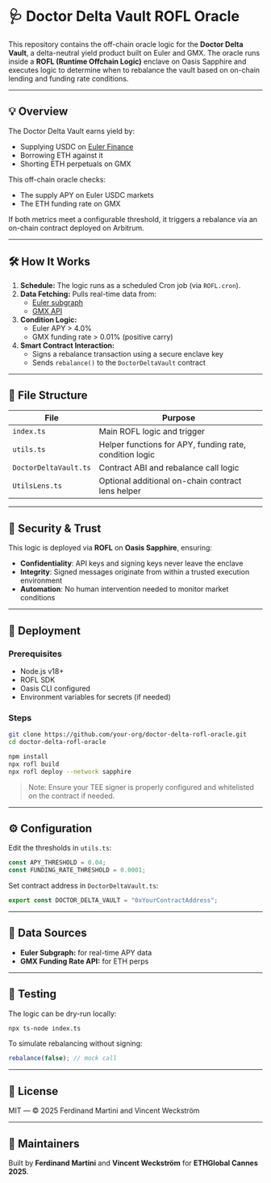 # 🩺 Doctor Delta Vault ROFL Oracle

This repository contains the off-chain oracle logic for the **Doctor Delta Vault**, a delta-neutral yield product built on Euler and GMX. The oracle runs inside a **ROFL (Runtime Offchain Logic)** enclave on Oasis Sapphire and executes logic to determine when to rebalance the vault based on on-chain lending and funding rate conditions.

---

## 💡 Overview

The Doctor Delta Vault earns yield by:
- Supplying USDC on [Euler Finance](https://www.euler.finance)
- Borrowing ETH against it
- Shorting ETH perpetuals on GMX

This off-chain oracle checks:
- The supply APY on Euler USDC markets
- The ETH funding rate on GMX

If both metrics meet a configurable threshold, it triggers a rebalance via an on-chain contract deployed on Arbitrum.

---

## 🛠 How It Works

1. **Schedule:** The logic runs as a scheduled Cron job (via `ROFL.cron`).
2. **Data Fetching:** Pulls real-time data from:
   - [Euler subgraph](https://thegraph.com/hosted-service/subgraph/euler-xyz/euler-mainnet)
   - [GMX API](https://gmxio.gitbook.io/gmx)
3. **Condition Logic:**
   - Euler APY > 4.0%
   - GMX funding rate > 0.01% (positive carry)
4. **Smart Contract Interaction:**
   - Signs a rebalance transaction using a secure enclave key
   - Sends `rebalance()` to the `DoctorDeltaVault` contract

---

## 🧾 File Structure

| File | Purpose |
|------|---------|
| `index.ts` | Main ROFL logic and trigger |
| `utils.ts` | Helper functions for APY, funding rate, condition logic |
| `DoctorDeltaVault.ts` | Contract ABI and rebalance call logic |
| `UtilsLens.ts` | Optional additional on-chain contract lens helper |

---

## 🔐 Security & Trust

This logic is deployed via **ROFL** on **Oasis Sapphire**, ensuring:
- **Confidentiality**: API keys and signing keys never leave the enclave
- **Integrity**: Signed messages originate from within a trusted execution environment
- **Automation**: No human intervention needed to monitor market conditions

---

## 🚀 Deployment

### Prerequisites
- Node.js v18+
- ROFL SDK
- Oasis CLI configured
- Environment variables for secrets (if needed)

### Steps

```bash
git clone https://github.com/your-org/doctor-delta-rofl-oracle.git
cd doctor-delta-rofl-oracle

npm install
npx rofl build
npx rofl deploy --network sapphire
```

> Note: Ensure your TEE signer is properly configured and whitelisted on the contract if needed.

---

## ⚙️ Configuration

Edit the thresholds in `utils.ts`:
```ts
const APY_THRESHOLD = 0.04;
const FUNDING_RATE_THRESHOLD = 0.0001;
```

Set contract address in `DoctorDeltaVault.ts`:
```ts
export const DOCTOR_DELTA_VAULT = "0xYourContractAddress";
```

---

## 📡 Data Sources

- **Euler Subgraph:** for real-time APY data
- **GMX Funding Rate API:** for ETH perps

---

## 🧪 Testing

The logic can be dry-run locally:
```bash
npx ts-node index.ts
```

To simulate rebalancing without signing:
```ts
rebalance(false); // mock call
```

---

## 📄 License

MIT — © 2025 Ferdinand Martini and Vincent Weckström

---

## 👤 Maintainers

Built by **Ferdinand Martini** and **Vincent Weckström** for **ETHGlobal Cannes 2025**.